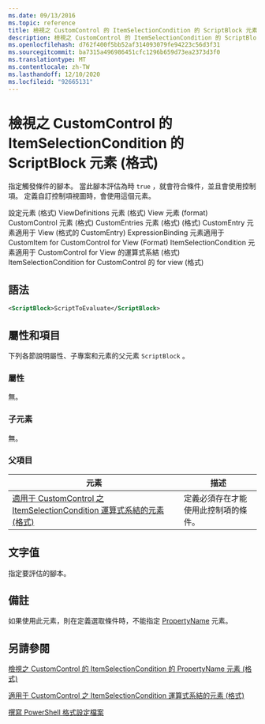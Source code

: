 ```yaml
---
ms.date: 09/13/2016
ms.topic: reference
title: 檢視之 CustomControl 的 ItemSelectionCondition 的 ScriptBlock 元素 (格式)
description: 檢視之 CustomControl 的 ItemSelectionCondition 的 ScriptBlock 元素 (格式)
ms.openlocfilehash: d762f400f5bb52af314093079fe94223c56d3f31
ms.sourcegitcommit: ba7315a496986451cfc1296b659d73ea2373d3f0
ms.translationtype: MT
ms.contentlocale: zh-TW
ms.lasthandoff: 12/10/2020
ms.locfileid: "92665131"
---
```

# <a name="scriptblock-element-for-itemselectioncondition-for-customcontrol-for-view-format"></a>檢視之 CustomControl 的 ItemSelectionCondition 的 ScriptBlock 元素 (格式)

指定觸發條件的腳本。 當此腳本評估為時 `true` ，就會符合條件，並且會使用控制項。 定義自訂控制項視圖時，會使用這個元素。

設定元素 (格式) ViewDefinitions 元素 (格式) View 元素 (format) CustomControl 元素 (格式) CustomEntries 元素 (格式)  (格式) CustomEntry 元素適用于 View (格式的 CustomEntry) ExpressionBinding 元素適用于 CustomItem for CustomControl for View (Format) ItemSelectionCondition 元素適用于 CustomControl for View 的運算式系結 (格式) ItemSelectionCondition for CustomControl 的 for view (格式) 

## <a name="syntax"></a>語法

```xml
<ScriptBlock>ScriptToEvaluate</ScriptBlock>
```

## <a name="attributes-and-elements"></a>屬性和項目

下列各節說明屬性、子專案和元素的父元素 `ScriptBlock` 。

### <a name="attributes"></a>屬性

無。

### <a name="child-elements"></a>子元素

無。

### <a name="parent-elements"></a>父項目

|元素|描述|
|-------------|-----------------|
|[適用于 CustomControl 之 ItemSelectionCondition 運算式系結的元素 (格式) ](./itemselectioncondition-element-for-expressionbinding-for-customcontrol-format.md)|定義必須存在才能使用此控制項的條件。|

## <a name="text-value"></a>文字值

指定要評估的腳本。

## <a name="remarks"></a>備註

如果使用此元素，則在定義選取條件時，不能指定 [PropertyName](./propertyname-element-for-itemselectioncondition-for-customcontrol-for-view-format.md) 元素。

## <a name="see-also"></a>另請參閱

[檢視之 CustomControl 的 ItemSelectionCondition 的 PropertyName 元素 (格式)](./propertyname-element-for-itemselectioncondition-for-customcontrol-for-view-format.md)

[適用于 CustomControl 之 ItemSelectionCondition 運算式系結的元素 (格式) ](./itemselectioncondition-element-for-expressionbinding-for-customcontrol-format.md)

[撰寫 PowerShell 格式設定檔案](./writing-a-powershell-formatting-file.md)
